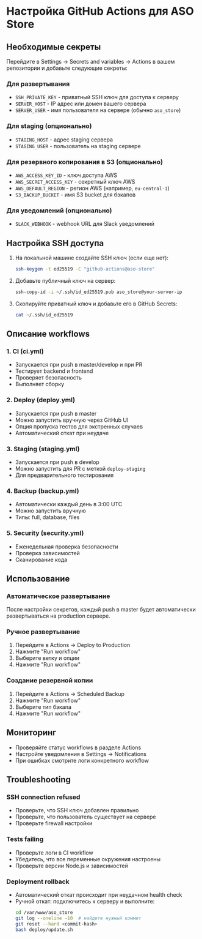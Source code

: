 # Настройка GitHub Actions для ASO Store

## Необходимые секреты

Перейдите в Settings → Secrets and variables → Actions в вашем репозитории и добавьте следующие секреты:

### Для развертывания

- `SSH_PRIVATE_KEY` - приватный SSH ключ для доступа к серверу
- `SERVER_HOST` - IP адрес или домен вашего сервера
- `SERVER_USER` - имя пользователя на сервере (обычно `aso_store`)

### Для staging (опционально)

- `STAGING_HOST` - адрес staging сервера
- `STAGING_USER` - пользователь на staging сервере

### Для резервного копирования в S3 (опционально)

- `AWS_ACCESS_KEY_ID` - ключ доступа AWS
- `AWS_SECRET_ACCESS_KEY` - секретный ключ AWS
- `AWS_DEFAULT_REGION` - регион AWS (например, `eu-central-1`)
- `S3_BACKUP_BUCKET` - имя S3 bucket для бэкапов

### Для уведомлений (опционально)

- `SLACK_WEBHOOK` - webhook URL для Slack уведомлений

## Настройка SSH доступа

1. На локальной машине создайте SSH ключ (если еще нет):
   ```bash
   ssh-keygen -t ed25519 -C "github-actions@aso-store"
   ```

2. Добавьте публичный ключ на сервер:
   ```bash
   ssh-copy-id -i ~/.ssh/id_ed25519.pub aso_store@your-server-ip
   ```

3. Скопируйте приватный ключ и добавьте его в GitHub Secrets:
   ```bash
   cat ~/.ssh/id_ed25519
   ```

## Описание workflows

### 1. CI (ci.yml)
- Запускается при push в master/develop и при PR
- Тестирует backend и frontend
- Проверяет безопасность
- Выполняет сборку

### 2. Deploy (deploy.yml)
- Запускается при push в master
- Можно запустить вручную через GitHub UI
- Опция пропуска тестов для экстренных случаев
- Автоматический откат при неудаче

### 3. Staging (staging.yml)
- Запускается при push в develop
- Можно запустить для PR с меткой `deploy-staging`
- Для предварительного тестирования

### 4. Backup (backup.yml)
- Автоматически каждый день в 3:00 UTC
- Можно запустить вручную
- Типы: full, database, files

### 5. Security (security.yml)
- Еженедельная проверка безопасности
- Проверка зависимостей
- Сканирование кода

## Использование

### Автоматическое развертывание

После настройки секретов, каждый push в master будет автоматически развертываться на production сервере.

### Ручное развертывание

1. Перейдите в Actions → Deploy to Production
2. Нажмите "Run workflow"
3. Выберите ветку и опции
4. Нажмите "Run workflow"

### Создание резервной копии

1. Перейдите в Actions → Scheduled Backup
2. Нажмите "Run workflow"
3. Выберите тип бэкапа
4. Нажмите "Run workflow"

## Мониторинг

- Проверяйте статус workflows в разделе Actions
- Настройте уведомления в Settings → Notifications
- При ошибках смотрите логи конкретного workflow

## Troubleshooting

### SSH connection refused
- Проверьте, что SSH ключ добавлен правильно
- Проверьте, что пользователь существует на сервере
- Проверьте firewall настройки

### Tests failing
- Проверьте логи в CI workflow
- Убедитесь, что все переменные окружения настроены
- Проверьте версии Node.js и зависимостей

### Deployment rollback
- Автоматический откат происходит при неудачном health check
- Ручной откат: подключитесь к серверу и выполните:
  ```bash
  cd /var/www/aso_store
  git log --oneline -10  # найдите нужный коммит
  git reset --hard <commit-hash>
  bash deploy/update.sh
  ```